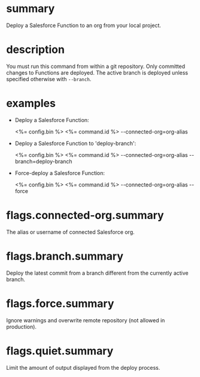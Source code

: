 # summary

Deploy a Salesforce Function to an org from your local project.

# description

You must run this command from within a git repository. Only committed changes to Functions are deployed. The active branch is deployed unless specified otherwise with `--branch`.

# examples

- Deploy a Salesforce Function:

    <%= config.bin %> <%= command.id %> --connected-org=org-alias

- Deploy a Salesforce Function to 'deploy-branch':

    <%= config.bin %> <%= command.id %> --connected-org=org-alias --branch=deploy-branch

- Force-deploy a Salesforce Function:

    <%= config.bin %> <%= command.id %> --connected-org=org-alias --force

# flags.connected-org.summary

The alias or username of connected Salesforce org.

# flags.branch.summary

Deploy the latest commit from a branch different from the currently active branch.

# flags.force.summary

Ignore warnings and overwrite remote repository (not allowed in production).

# flags.quiet.summary

Limit the amount of output displayed from the deploy process.
